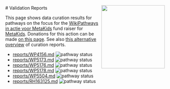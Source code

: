 <img style="float: right; width: 200px" src="https://cms-assets.nporadio.nl/npo3fm/NPO-Serious-Request-Logo-Groen-Ik-Steun-RGB.png" />
# Validation Reports


This page shows data curation results for pathways on the focus for the [WikiPathways in actie voor MetaKids](https://sr24.wikipathways.org/) fund raiser for [MetaKids](https://metakids.nl/). Donations for this action can be made [on this page](https://www.npo3fm.nl/kominactie/acties/wikipathways-in-actie-voor-metakids). See also [this alternative overview](index2.md) of curation reports.

* [reports/WP4156.md](reports/WP4156.md) <img alt="pathway status" src="https://img.shields.io/endpoint?url=https://wikipathways.org/sr24-curation/reports/WP4156.json">
* [reports/WP5173.md](reports/WP5173.md) <img alt="pathway status" src="https://img.shields.io/endpoint?url=https://wikipathways.org/sr24-curation/reports/WP5173.json">
* [reports/WP5176.md](reports/WP5176.md) <img alt="pathway status" src="https://img.shields.io/endpoint?url=https://wikipathways.org/sr24-curation/reports/WP5176.json">
* [reports/WP5178.md](reports/WP5178.md) <img alt="pathway status" src="https://img.shields.io/endpoint?url=https://wikipathways.org/sr24-curation/reports/WP5178.json">
* [reports/WP5504.md](reports/WP5504.md) <img alt="pathway status" src="https://img.shields.io/endpoint?url=https://wikipathways.org/sr24-curation/reports/WP5504.json">
* [reports/RH163125.md](reports/RH163125.md) <img alt="pathway status" src="https://img.shields.io/endpoint?url=https://wikipathways.org/sr24-curation/reports/RH163125.json">
